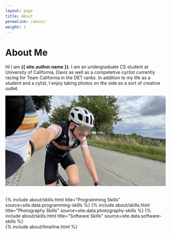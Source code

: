 ```yaml
---
layout: page
title: About
permalink: /about/
weight: 1
---
```


# **About Me**

Hi I am **{{ site.author.name }}**. I am an undergraduate CS student at University of California, Davis as well as a competetive cyclist currently racing for Team California in the DET ranks. In addition to my life as a student and a cylist, I enjoy taking photos on the side as a sort of creative outlet.

![alt text](https://github.com/Dev869/blog/blob/main/docs/_images/me.jpg?raw=true "Me")

<br>
<div class="row">
{% include about/skills.html title="Programming Skills" source=site.data.programming-skills %}
{% include about/skills.html title="Photography Skills" source=site.data.photography-skills %}
{% include about/skills.html title="Software Skills" source=site.data.software-skills %}
</div>

<div class="row">
{% include about/timeline.html %}
</div>